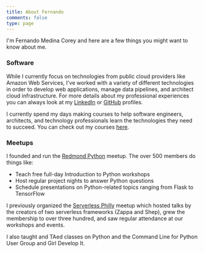 ```yaml
---
title: About Fernando
comments: false
type: page
---
```


I'm Fernando Medina Corey and here are a few things you might want to know about me.

### Software

While I currently focus on technologies from public cloud providers like Amazon Web Services, I've worked with a variety of different technologies in order to develop web applications, manage data pipelines, and architect cloud infrastructure. For more details about my professional experiences you can always look at my [LinkedIn](https://www.linkedin.com/in/fmc-sea/) or [GitHub](https://github.com/fernando-mc) profiles. 

I currently spend my days making courses to help software engineers, architects, and technology professionals learn the technologies they need to succeed. You can check out my courses [here](/publications).

### Meetups

I founded and run the [Redmond Python](https://www.meetup.com/Redmond-Python-User-Group/) meetup. The over 500 members do things like:

- Teach free full-day Introduction to Python workshops
- Host regular project nights to answer Python questions
- Schedule presentations on Python-related topics ranging from Flask to TensorFlow 

I previously organized the [Serverless Philly](https://www.meetup.com/ServerlessPHL/) meetup which hosted talks by the creators of two serverless frameworks (Zappa and Shep), grew the membership to over three hundred, and saw regular attendance at our workshops and events.

I also taught and TAed classes on Python and the Command Line for Python User Group and Girl Develop It.
